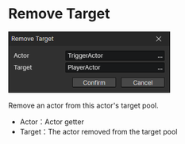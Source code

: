 # Remove Target

![](img/removeTarget-1.png)

Remove an actor from this actor's target pool.

- Actor：Actor getter
- Target：The actor removed from the target pool